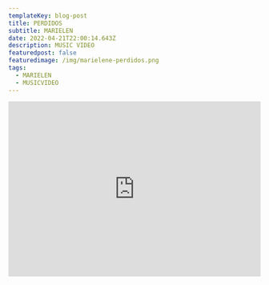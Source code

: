 ```yaml
---
templateKey: blog-post
title: PERDIDOS
subtitle: MARIELEN
date: 2022-04-21T22:00:14.643Z
description: MUSIC VIDEO
featuredpost: false
featuredimage: /img/marielene-perdidos.png
tags:
  - MARIELEN
  - MUSICVIDEO
---
```

<iframe width="100%" height="350px" src="https://www.youtube.com/embed/sKxOR3TmgEo" title="YouTube video player" frameborder="0" allow="accelerometer; autoplay; clipboard-write; encrypted-media; gyroscope; picture-in-picture" allowfullscreen></iframe>